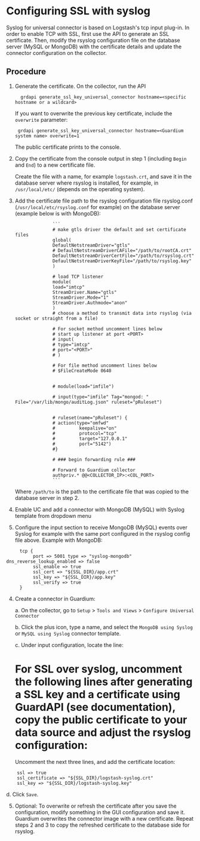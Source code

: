 # Configuring SSL with syslog

Syslog for universal connector is based on Logstash's tcp input plug-in. In order to enable TCP with SSL, first use the API to generate an SSL certificate. Then, modify the rsyslog configuration file on the database server (MySQL or MongoDB) with the certificate details and update the connector configuration on the collector.

## Procedure
1.	Generate the certificate. On the collector, run the API

          grdapi generate_ssl_key_universal_connector hostname=<specific hostname or a wildcard>

       If you want to overwrite the previous key certificate, include the ```overwrite``` parameter:

         grdapi generate_ssl_key_universal_connector hostname=<Guardium system name> overwrite=1

       The public certificate prints to the console.

2.	Copy the certificate from the console output in step 1 (including ```Begin``` and ```End```) to a new certificate file.

       Create the file with a name, for example ```logstash.crt```, and save it in the database server where rsyslog is installed, for example, in ```/usr/local/etc/``` (depends on the operating system).

3.	Add the certificate file path to the rsyslog configuration file rsyslog.conf (```/usr/local/etc/rsyslog.conf``` for example) on the database server (example below is with MongoDB):

                      ```
                      # make gtls driver the default and set certificate files
                      global(
                      DefaultNetstreamDriver="gtls"
                      # DefaultNetstreamDriverCAFile="/path/to/rootCA.crt"
                      DefaultNetstreamDriverCertFile="/path/to/rsyslog.crt"
                      DefaultNetstreamDriverKeyFile="/path/to/rsyslog.key"
                      )

                      # load TCP listener
                      module(
                      load="imtcp"
                      StreamDriver.Name="gtls"
                      StreamDriver.Mode="1"
                      StreamDriver.Authmode="anon"
                      )
                      # choose a method to transmit data into rsyslog (via socket or straight from a file)

                      # For socket method uncomment lines below
                      # start up listener at port <PORT>
                      # input(
                      # type="imtcp"
                      # port="<PORT>"
                      # )

                      # For file method uncomment lines below
                      # $FileCreateMode 0640


                      # module(load="imfile")

                      # input(type="imfile" Tag="mongod: " File="/var/lib/mongo/auditLog.json" ruleset="pRuleset")


                      # ruleset(name="pRuleset") {
                      #	action(type="omfwd"
                      # 		keepalive="on"
                      #			protocol="tcp"
                      #			target="127.0.0.1"
                      #			port="5142")
                      #}

                      # ### begin forwarding rule ###

                      # Forward to Guardium collector
                      authpriv.* @@<COLLECTOR_IP>:<COL_PORT>
                      ```

     Where ```/path/to``` is the path to the certificate file that was copied to the database server in step 2.

4. Enable UC and add a connector with MongoDB (MySQL) with Syslog template from dropdown menu
5. Configure the input section to receive MongoDB (MySQL) events over Syslog for example with the same port configured in the rsyslog config file above. Example with MongoDB:

  ```
       tcp {
            port => 5001 type => "syslog-mongodb" dns_reverse_lookup_enabled => false
            ssl_enable => true
            ssl_cert => "${SSL_DIR}/app.crt"
            ssl_key => "${SSL_DIR}/app.key"
            ssl_verify => true
       }
   ```


4.	Create a connector in Guardium:

     a.	On the collector, go to ```Setup``` > ```Tools and Views``` > ```Configure Universal Connector```

     b.	Click the plus icon, type a name, and select the ```MongoDB using Syslog``` or  ```MySQL using Syslog``` connector template.

     c.	Under input configuration, locate the line:

       # For SSL over syslog, uncomment the following lines after generating a SSL key and a certificate using GuardAPI (see documentation), copy the public certificate to your data source and adjust the rsyslog configuration:

    Uncomment the next three lines, and add the certificate location:
```
    ssl => true
	ssl_certificate => "${SSL_DIR}/logstash-syslog.crt"
	ssl_key => "${SSL_DIR}/logstash-syslog.key"
  ```
  d.	Click ```Save```.

5. Optional: To overwrite or refresh the certificate after you save the configuration, modify something in the GUI configuration and save it. Guardium overwrites the connector image with a new certificate. Repeat steps 2 and 3 to copy the refreshed certificate to the database side for rsyslog.
